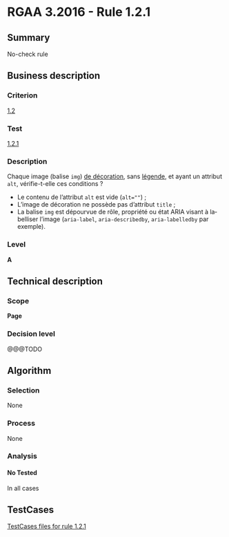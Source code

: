 # RGAA 3.2016 - Rule 1.2.1

## Summary
No-check rule


## Business description

### Criterion
[1.2](http://references.modernisation.gouv.fr/rgaa-accessibilite/criteres.html#crit-1-2)

### Test
[1.2.1](http://references.modernisation.gouv.fr/rgaa-accessibilite/criteres.html#test-1-2-1)

### Description
<div lang="fr">Chaque image (balise <code lang="en">img</code>) <a href="http://references.modernisation.gouv.fr/rgaa-accessibilite/glossaire.html#image-de-dcoration">de d&#xE9;coration</a>, sans <a href="http://references.modernisation.gouv.fr/rgaa-accessibilite/glossaire.html#lgende-dimage">l&#xE9;gende</a>, et ayant un attribut <code lang="en">alt</code>, v&#xE9;rifie-t-elle ces conditions&nbsp;? <ul><li>Le contenu de l&#x2019;attribut <code lang="en">alt</code> est vide (<code lang="en">alt=""</code>)&nbsp;;</li> <li>L&#x2019;image de d&#xE9;coration ne poss&#xE8;de pas d&#x2019;attribut <code lang="en">title</code>&nbsp;;</li> <li>La balise <code lang="en">img</code> est d&#xE9;pourvue de r&#xF4;le, propri&#xE9;t&#xE9; ou &#xE9;tat ARIA visant &#xE0; labelliser l&#x2019;image (<code lang="en">aria-label</code>, <code lang="en">aria-describedby</code>, <code lang="en">aria-labelledby</code> par exemple).</li> </ul></div>

### Level
**A**


## Technical description

### Scope
**Page**

### Decision level
@@@TODO


## Algorithm

### Selection
None

### Process
None

### Analysis

#### No Tested
In all cases


##  TestCases

[TestCases files for rule 1.2.1](https://github.com/Asqatasun/Asqatasun/tree/develop/rules/rules-rgaa3.2016/src/test/resources/testcases/rgaa32016/Rgaa32016Rule010201/)


